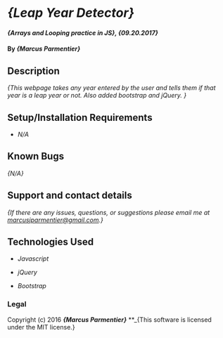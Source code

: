 # _{Leap Year Detector}_

#### _{Arrays and Looping practice in JS}, {09.20.2017}_

#### By _**{Marcus Parmentier}**_

## Description

_{This webpage takes any year entered by the user and tells them if that year is a leap year or not. Also added bootstrap and jQuery. }_

## Setup/Installation Requirements

* _N/A_


## Known Bugs

_{N/A}_

## Support and contact details

_{If there are any issues, questions, or suggestions please email me at marcusjparmentier@gmail.com.}_

## Technologies Used

* _Javascript_

* _jQuery_

* _Bootstrap_

### Legal

Copyright (c) 2016 **_{Marcus Parmentier}_**
**_{This software is licensed under the MIT license.}
